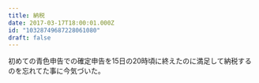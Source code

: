 ```yaml
---
title: 納税
date: 2017-03-17T18:00:01.000Z
id: "10328749687228061080"
draft: false
---
```

初めての青色申告での確定申告を15日の20時頃に終えたのに満足して納税するのを忘れてた事に今気づいた。
